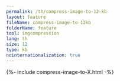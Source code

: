 ```yaml
---
permalink: /th/compress-image-to-12-kb
layout: feature
fileName: compress-image-to-12kb
folderName: feature
tool: imgcompression
lang: th
size: 12
type: kb
nointernationalization: true
---
```

{%- include compress-image-to-X.html -%}       
